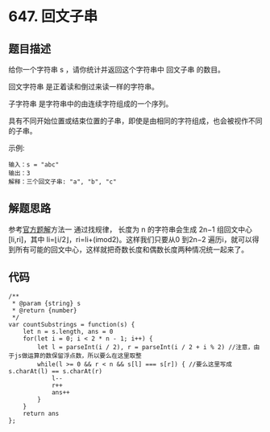 # 647. 回文子串

## 题目描述
给你一个字符串 s ，请你统计并返回这个字符串中 回文子串 的数目。

回文字符串 是正着读和倒过来读一样的字符串。

子字符串 是字符串中的由连续字符组成的一个序列。

具有不同开始位置或结束位置的子串，即使是由相同的字符组成，也会被视作不同的子串。

示例:
```
输入：s = "abc"
输出：3
解释：三个回文子串: "a", "b", "c"
```

## 解题思路
参考[官方题解](https://leetcode-cn.com/problems/palindromic-substrings/solution/hui-wen-zi-chuan-by-leetcode-solution/)方法一
通过找规律， 长度为 n 的字符串会生成 2n−1 组回文中心 [li,ri]，其中 li=⌊i/2⌋，ri=li+(imod2)。这样我们只要从0 到2n−2 遍历i，就可以得到所有可能的回文中心，这样就把奇数长度和偶数长度两种情况统一起来了。


## 代码
```
/**
 * @param {string} s
 * @return {number}
 */
var countSubstrings = function(s) {
    let n = s.length, ans = 0
    for(let i = 0; i < 2 * n - 1; i++) {
        let l = parseInt(i / 2), r = parseInt(i / 2 + i % 2) //注意，由于js做运算的数保留浮点数，所以要么在这里取整
        while(l >= 0 && r < n && s[l] === s[r]) { //要么这里写成  s.charAt(l) == s.charAt(r)
            l--
            r++
            ans++
        }
    }
    return ans
};
```